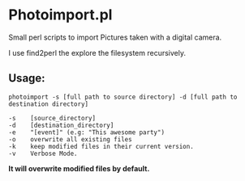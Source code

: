 Photoimport.pl
==============

Small perl scripts to import Pictures taken with a digital camera. 

I use find2perl the explore the filesystem recursively.

Usage:
-----

    photoimport -s [full path to source directory] -d [full path to destination directory]

    -s    [source_directory]
    -d    [destination_directory]
    -e    "[event]" (e.g: "This awesome party")
    -o    overwrite all existing files
    -k    keep modified files in their current version.
    -v    Verbose Mode.

**It will overwrite modified files by default.**

